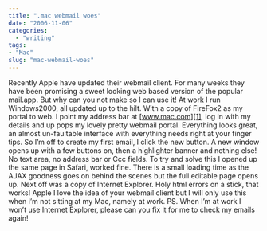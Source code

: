 ```yaml
---
title: ".mac webmail woes"
date: "2006-11-06"
categories: 
  - "writing"
tags:
- "Mac"
slug: "mac-webmail-woes"
---
```


Recently Apple have updated their webmail client. For many weeks they have been promising a sweet looking web based version of the popular mail.app. But why can you not make so I can use it! At work I run Windows2000, all updated up to the hilt. With a copy of FireFox2 as my portal to web. I point my address bar at [www.mac.com][1], log in with my details and up pops my lovely pretty webmail portal. Everything looks great, an almost un-faultable interface with everything needs right at your finger tips. So I’m off to create my first email, I click the new button. A new window opens up with a few buttons on, then a highlighter banner and nothing else! No text area, no address bar or Ccc fields. To try and solve this I opened up the same page in Safari, worked fine. There is a small loading time as the AJAX goodness goes on behind the scenes but the full editable page opens up. Next off was a copy of Internet Explorer. Holy html errors on a stick, that works! Apple I love the idea of your webmail client but I will only use this when I’m not sitting at my Mac, namely at work. PS. When I’m at work I won’t use Internet Explorer, please can you fix it for me to check my emails again!

[1]:	https://www.mac.com